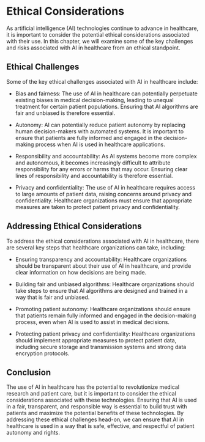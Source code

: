 Ethical Considerations
========================================================================================

As artificial intelligence (AI) technologies continue to advance in healthcare, it is important to consider the potential ethical considerations associated with their use. In this chapter, we will examine some of the key challenges and risks associated with AI in healthcare from an ethical standpoint.

Ethical Challenges
------------------

Some of the key ethical challenges associated with AI in healthcare include:

* Bias and fairness: The use of AI in healthcare can potentially perpetuate existing biases in medical decision-making, leading to unequal treatment for certain patient populations. Ensuring that AI algorithms are fair and unbiased is therefore essential.

* Autonomy: AI can potentially reduce patient autonomy by replacing human decision-makers with automated systems. It is important to ensure that patients are fully informed and engaged in the decision-making process when AI is used in healthcare applications.

* Responsibility and accountability: As AI systems become more complex and autonomous, it becomes increasingly difficult to attribute responsibility for any errors or harms that may occur. Ensuring clear lines of responsibility and accountability is therefore essential.

* Privacy and confidentiality: The use of AI in healthcare requires access to large amounts of patient data, raising concerns around privacy and confidentiality. Healthcare organizations must ensure that appropriate measures are taken to protect patient privacy and confidentiality.

Addressing Ethical Considerations
---------------------------------

To address the ethical considerations associated with AI in healthcare, there are several key steps that healthcare organizations can take, including:

* Ensuring transparency and accountability: Healthcare organizations should be transparent about their use of AI in healthcare, and provide clear information on how decisions are being made.

* Building fair and unbiased algorithms: Healthcare organizations should take steps to ensure that AI algorithms are designed and trained in a way that is fair and unbiased.

* Promoting patient autonomy: Healthcare organizations should ensure that patients remain fully informed and engaged in the decision-making process, even when AI is used to assist in medical decisions.

* Protecting patient privacy and confidentiality: Healthcare organizations should implement appropriate measures to protect patient data, including secure storage and transmission systems and strong data encryption protocols.

Conclusion
----------

The use of AI in healthcare has the potential to revolutionize medical research and patient care, but it is important to consider the ethical considerations associated with these technologies. Ensuring that AI is used in a fair, transparent, and responsible way is essential to build trust with patients and maximize the potential benefits of these technologies. By addressing these ethical challenges head-on, we can ensure that AI in healthcare is used in a way that is safe, effective, and respectful of patient autonomy and rights.
